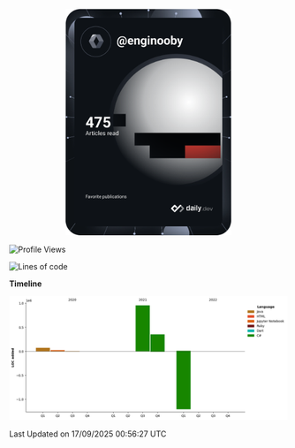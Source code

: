 <p align="center">
<a href="https://app.daily.dev/enginooby"><img src="devcard.svg" width="300" alt="enginooby's Dev Card"/></a>
</p>

<!--START_SECTION:waka-->
![Profile Views](http://img.shields.io/badge/Profile%20Views-0-blue)

![Lines of code](https://img.shields.io/badge/From%20Hello%20World%20I%27ve%20Written-1.4%20million%20lines%20of%20code-blue)

**Timeline**

![Lines of Code chart](https://raw.githubusercontent.com/enginooby/enginooby/main/assets/bar_graph.png)


 Last Updated on 17/09/2025 00:56:27 UTC
<!--END_SECTION:waka-->
